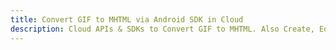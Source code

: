 ---title: Convert GIF to MHTML via Android SDK in Clouddescription: Cloud APIs & SDKs to Convert GIF to MHTML. Also Create, Edit & Render Microsoft Word & OpenOffice documents in the Cloud.---